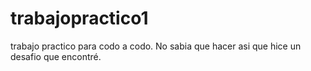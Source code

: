 # trabajopractico1
trabajo practico para codo a codo.
No sabia que hacer asi que hice un desafio que encontré.
